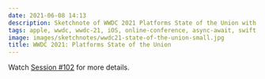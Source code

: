 ```yaml
---
date: 2021-06-08 14:13
description: Sketchnote of WWDC 2021 Platforms State of the Union with detailed announcements about Xcode 13, Xcode Cloud, Swift, SwiftUI, Swift Playground 4, AR, Metal, Focus, Screentime API, Widgets, SharePlay and more
tags: apple, wwdc, wwdc-21, iOS, online-conference, async-await, swift, swiftui, ar-kit, widget
image: images/sketchnotes/wwdc21-state-of-the-union-small.jpg
title: WWDC 2021: Platforms State of the Union
---
```


Watch [Session #102](https://developer.apple.com/wwdc21/102) for more details.
